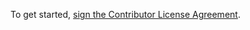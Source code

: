 To get started, <a href="http://127.0.0.1:3000/agreements/brainheart/abcd-lib-d3">sign the Contributor License Agreement</a>.
